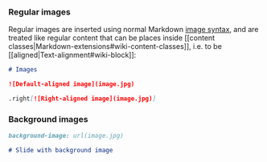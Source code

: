 ### Regular images

Regular images are inserted using normal Markdown [image syntax](http://daringfireball.net/projects/markdown/syntax#img), and are treated like regular content that can be places inside [[content classes|Markdown-extensions#wiki-content-classes]], i.e. to be [[aligned|Text-alignment#wiki-block]]:

```markdown
# Images

![Default-aligned image](image.jpg)

.right[![Right-aligned image](image.jpg)]
```

### Background images



```markdown
background-image: url(image.jpg)

# Slide with background image
```